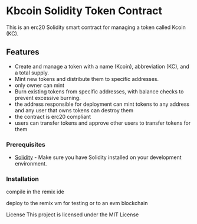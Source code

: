 # Kbcoin Solidity Token Contract

This is an erc20 Solidity smart contract for managing a token called Kcoin (KC). 

## Features

- Create and manage a token with a name (Kcoin), abbreviation (KC), and a total supply.
- Mint new tokens and distribute them to specific addresses.
- only owner can mint
- Burn existing tokens from specific addresses, with balance checks to prevent excessive burning.
- the address responsible for deployment can mint tokens to any address and any user that owns tokens can destroy them
- the contract is erc20 compliant
- users can transfer tokens and approve other users to transfer tokens for them

### Prerequisites

- [Solidity](https://soliditylang.org/) - Make sure you have Solidity installed on your development environment.

### Installation

compile in the remix ide

deploy to the remix vm for testing or to an evm blockchain

License
This project is licensed under the MIT License 
